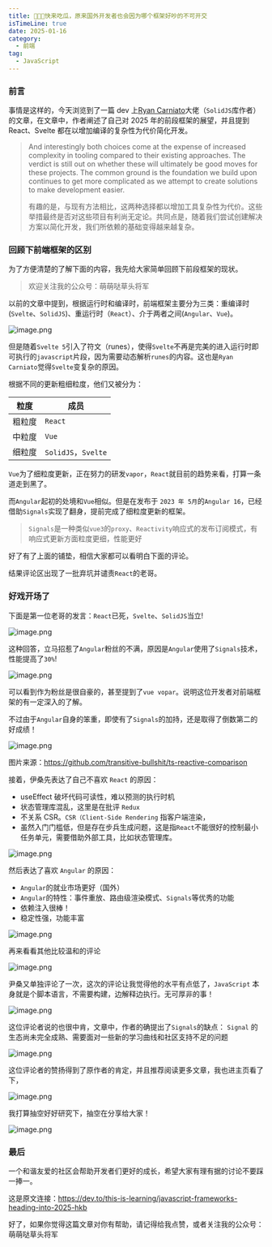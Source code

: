 ```yaml
---
title: 🍉🍉🍉快来吃瓜，原来国外开发者也会因为哪个框架好吵的不可开交
isTimeLine: true
date: 2025-01-16
category:
  - 前端
tag:
  - JavaScript
---
```


### 前言

事情是这样的，今天浏览到了一篇 dev 上[Ryan Carniato](https://twitter.com/RyanCarniato?ref_src=twsrc%5Etfw%7Ctwcamp%5Etweetembed%7Ctwterm%5E1767652623640072658%7Ctwgr%5E%7Ctwcon%5Es1_&ref_url=)大佬（`SolidJS`库作者）的文章，在文章中，作者阐述了自己对 2025 年的前段框架的展望，并且提到 React、Svelte 都在以增加编译的复杂性为代价简化开发。

> And interestingly both choices come at the expense of increased complexity in tooling compared to their existing approaches. The verdict is still out on whether these will ultimately be good moves for these projects. The common ground is the foundation we build upon continues to get more complicated as we attempt to create solutions to make development easier.
>
> 有趣的是，与现有方法相比，这两种选择都以增加工具复杂性为代价。这些举措最终是否对这些项目有利尚无定论。共同点是，随着我们尝试创建解决方案以简化开发，我们所依赖的基础变得越来越复杂。

### 回顾下前端框架的区别

为了方便清楚的了解下面的内容，我先给大家简单回顾下前段框架的现状。

> 欢迎关注我的公众号：萌萌哒草头将军

以前的文章中提到，根据运行时和编译时，前端框架主要分为三类：重编译时(`Svelte`、`SolidJS`)、重运行时（`React`）、介于两者之间(`Angular`、`Vue`)。

![image.png](https://p0-xtjj-private.juejin.cn/tos-cn-i-73owjymdk6/caa47672246947a19bb76e6d127eb491~tplv-73owjymdk6-jj-mark-v1:0:0:0:0:5o6Y6YeR5oqA5pyv56S-5Yy6IEAg6JCM6JCM5ZOS6I2J5aS05bCG5Yab:q75.awebp?policy=eyJ2bSI6MywidWlkIjoiMTExNjc1OTU0MzI2MDcyNyJ9&rk3s=f64ab15b&x-orig-authkey=f32326d3454f2ac7e96d3d06cdbb035152127018&x-orig-expires=1737977644&x-orig-sign=tWdP6diFCR9ZAn0vmdkczDfphRE%3D)

但是随着`Svelte 5`引入了符文（runes），使得`Svelte`不再是完美的进入运行时即可执行的`javascript`片段，因为需要动态解析`runes`的内容。这也是`Ryan Carniato`觉得`Svelte`变复杂的原因。

根据不同的更新粗细粒度，他们又被分为：

| 粒度   | 成员                |
| ------ | ------------------- |
| 粗粒度 | `React`             |
| 中粒度 | `Vue`               |
| 细粒度 | `SolidJS`，`Svelte` |

`Vue`为了细粒度更新，正在努力的研发`vapor`，`React`就目前的趋势来看，打算一条道走到黑了。

而`Angular`起初的处境和`Vue`相似。但是在发布于 `2023 年 5月`的`Angular 16`，已经借助`Signals`实现了翻身，提前完成了细粒度更新的框架。

> `Signals`是一种类似`vue3`的`proxy`、`Reactivity`响应式的发布订阅模式，有响应式更新方面粒度更细，性能更好

好了有了上面的铺垫，相信大家都可以看明白下面的评论。

结果评论区出现了一批弃坑并谴责`React`的老哥。

### 好戏开场了

下面是第一位老哥的发言：`React`已死，`Svelte`、`SolidJS`当立!

![image.png](https://p0-xtjj-private.juejin.cn/tos-cn-i-73owjymdk6/33fa9a05a947430c93eacd2257d56584~tplv-73owjymdk6-jj-mark-v1:0:0:0:0:5o6Y6YeR5oqA5pyv56S-5Yy6IEAg6JCM6JCM5ZOS6I2J5aS05bCG5Yab:q75.awebp?policy=eyJ2bSI6MywidWlkIjoiMTExNjc1OTU0MzI2MDcyNyJ9&rk3s=f64ab15b&x-orig-authkey=f32326d3454f2ac7e96d3d06cdbb035152127018&x-orig-expires=1737977644&x-orig-sign=f5d6DKSped947CMvc0N4emz%2FnIw%3D)

这种回答，立马招惹了`Angular`粉丝的不满，原因是`Angular`使用了`Signals`技术，性能提高了`30%`!

![image.png](https://p0-xtjj-private.juejin.cn/tos-cn-i-73owjymdk6/33b74123551d4fbd888503620259e0a5~tplv-73owjymdk6-jj-mark-v1:0:0:0:0:5o6Y6YeR5oqA5pyv56S-5Yy6IEAg6JCM6JCM5ZOS6I2J5aS05bCG5Yab:q75.awebp?policy=eyJ2bSI6MywidWlkIjoiMTExNjc1OTU0MzI2MDcyNyJ9&rk3s=f64ab15b&x-orig-authkey=f32326d3454f2ac7e96d3d06cdbb035152127018&x-orig-expires=1737977644&x-orig-sign=FhZi7f9jqYy3AOhSZx9rl1p5oJI%3D)

可以看到作为粉丝是很自豪的，甚至提到了`vue vopar`。说明这位开发者对前端框架的有一定深入的了解。

不过由于`Angular`自身的笨重，即使有了`Signals`的加持，还是取得了倒数第二的好成绩！

![image.png](https://p0-xtjj-private.juejin.cn/tos-cn-i-73owjymdk6/e6b4614f3a294f95827b91779e7a7be9~tplv-73owjymdk6-jj-mark-v1:0:0:0:0:5o6Y6YeR5oqA5pyv56S-5Yy6IEAg6JCM6JCM5ZOS6I2J5aS05bCG5Yab:q75.awebp?policy=eyJ2bSI6MywidWlkIjoiMTExNjc1OTU0MzI2MDcyNyJ9&rk3s=f64ab15b&x-orig-authkey=f32326d3454f2ac7e96d3d06cdbb035152127018&x-orig-expires=1737977644&x-orig-sign=kca7UB9%2BpvXwgpojJlmpUSX8UZs%3D)

图片来源：<https://github.com/transitive-bullshit/ts-reactive-comparison>

接着，伊桑先表达了自己不喜欢 `React` 的原因：

- useEffect 破坏代码可读性，难以预测的执行时机
- 状态管理库混乱，这里是在批评 `Redux`
- 不关系 CSR。`CSR（Client-Side Rendering` 指客户端渲染，
- 虽然入门门槛低，但是存在步兵生成问题，这是指`React`不能很好的控制最小任务单元，需要借助外部工具，比如状态管理库。

![image.png](https://p0-xtjj-private.juejin.cn/tos-cn-i-73owjymdk6/0736bd58bff4411cb33bfeb541e49dbd~tplv-73owjymdk6-jj-mark-v1:0:0:0:0:5o6Y6YeR5oqA5pyv56S-5Yy6IEAg6JCM6JCM5ZOS6I2J5aS05bCG5Yab:q75.awebp?policy=eyJ2bSI6MywidWlkIjoiMTExNjc1OTU0MzI2MDcyNyJ9&rk3s=f64ab15b&x-orig-authkey=f32326d3454f2ac7e96d3d06cdbb035152127018&x-orig-expires=1737977644&x-orig-sign=TNzEfiVzzzvYkmpC1bt98Q0TAFQ%3D)

然后表达了喜欢 `Angular` 的原因：

- `Angular`的就业市场更好（国外）
- `Angular`的特性：事件重放、路由级渲染模式、`Signals`等优秀的功能
- 依赖注入很棒！
- 稳定性强，功能丰富

![image.png](https://p0-xtjj-private.juejin.cn/tos-cn-i-73owjymdk6/045e8875e87a4b69a743b17a474cd6e1~tplv-73owjymdk6-jj-mark-v1:0:0:0:0:5o6Y6YeR5oqA5pyv56S-5Yy6IEAg6JCM6JCM5ZOS6I2J5aS05bCG5Yab:q75.awebp?policy=eyJ2bSI6MywidWlkIjoiMTExNjc1OTU0MzI2MDcyNyJ9&rk3s=f64ab15b&x-orig-authkey=f32326d3454f2ac7e96d3d06cdbb035152127018&x-orig-expires=1737977644&x-orig-sign=ExKTT8XEnaWzObyYxT3ZWYkAYaY%3D)

再来看看其他比较温和的评论

![image.png](https://p0-xtjj-private.juejin.cn/tos-cn-i-73owjymdk6/40f1c0cd09524fb4b4472913c1ff757e~tplv-73owjymdk6-jj-mark-v1:0:0:0:0:5o6Y6YeR5oqA5pyv56S-5Yy6IEAg6JCM6JCM5ZOS6I2J5aS05bCG5Yab:q75.awebp?policy=eyJ2bSI6MywidWlkIjoiMTExNjc1OTU0MzI2MDcyNyJ9&rk3s=f64ab15b&x-orig-authkey=f32326d3454f2ac7e96d3d06cdbb035152127018&x-orig-expires=1737977644&x-orig-sign=gK%2FYUq48C8CkjsmHi1PGCFSvC3k%3D)

尹桑又单独评论了一次，这次的评论让我觉得他的水平有点低了，`JavaScript` 本身就是个脚本语言，不需要构建，边解释边执行。无可厚非的事！

![image.png](https://p0-xtjj-private.juejin.cn/tos-cn-i-73owjymdk6/d506b0c59f8f4ac6ab074c1adcf88601~tplv-73owjymdk6-jj-mark-v1:0:0:0:0:5o6Y6YeR5oqA5pyv56S-5Yy6IEAg6JCM6JCM5ZOS6I2J5aS05bCG5Yab:q75.awebp?policy=eyJ2bSI6MywidWlkIjoiMTExNjc1OTU0MzI2MDcyNyJ9&rk3s=f64ab15b&x-orig-authkey=f32326d3454f2ac7e96d3d06cdbb035152127018&x-orig-expires=1737977644&x-orig-sign=Kfh6Vq6uMZwVW805SI7XlPtFi7E%3D)

这位评论者说的也很中肯，文章中，作者的确提出了`Signals`的缺点： `Signal` 的生态尚未完全成熟、需要面对一些新的学习曲线和社区支持不足的问题

![image.png](https://p0-xtjj-private.juejin.cn/tos-cn-i-73owjymdk6/4ae05823f420457dbfe45bdc12999202~tplv-73owjymdk6-jj-mark-v1:0:0:0:0:5o6Y6YeR5oqA5pyv56S-5Yy6IEAg6JCM6JCM5ZOS6I2J5aS05bCG5Yab:q75.awebp?policy=eyJ2bSI6MywidWlkIjoiMTExNjc1OTU0MzI2MDcyNyJ9&rk3s=f64ab15b&x-orig-authkey=f32326d3454f2ac7e96d3d06cdbb035152127018&x-orig-expires=1737977644&x-orig-sign=2mxF1WA0a1fXYH9eRWsiHL9xqyg%3D)

这位评论者的赞扬得到了原作者的肯定，并且推荐阅读更多文章，我也进主页看了下，

![image.png](https://p0-xtjj-private.juejin.cn/tos-cn-i-73owjymdk6/65e741c4f6a044d995b0b272be62c712~tplv-73owjymdk6-jj-mark-v1:0:0:0:0:5o6Y6YeR5oqA5pyv56S-5Yy6IEAg6JCM6JCM5ZOS6I2J5aS05bCG5Yab:q75.awebp?policy=eyJ2bSI6MywidWlkIjoiMTExNjc1OTU0MzI2MDcyNyJ9&rk3s=f64ab15b&x-orig-authkey=f32326d3454f2ac7e96d3d06cdbb035152127018&x-orig-expires=1737977644&x-orig-sign=rU1%2BmieXK9pr783rGCRfzlOP5Ao%3D)

我打算抽空好好研究下，抽空在分享给大家！

![image.png](https://p0-xtjj-private.juejin.cn/tos-cn-i-73owjymdk6/01a169d05ce645be855a8399b65b4fb7~tplv-73owjymdk6-jj-mark-v1:0:0:0:0:5o6Y6YeR5oqA5pyv56S-5Yy6IEAg6JCM6JCM5ZOS6I2J5aS05bCG5Yab:q75.awebp?policy=eyJ2bSI6MywidWlkIjoiMTExNjc1OTU0MzI2MDcyNyJ9&rk3s=f64ab15b&x-orig-authkey=f32326d3454f2ac7e96d3d06cdbb035152127018&x-orig-expires=1737977644&x-orig-sign=XCXMlHg%2Bv0Ph7%2FfP2Wla%2BME6GRI%3D)

### 最后

一个和谐友爱的社区会帮助开发者们更好的成长，希望大家有理有据的讨论不要踩一捧一。

这是原文连接：<https://dev.to/this-is-learning/javascript-frameworks-heading-into-2025-hkb>

好了，如果你觉得这篇文章对你有帮助，请记得给我点赞，或者关注我的公众号：萌萌哒草头将军

